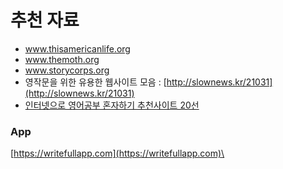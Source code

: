 # 추천 자료

* www.thisamericanlife.org
* www.themoth.org
* www.storycorps.org
* 영작문을 위한 유용한 웹사이트 모음 : [http://slownews.kr/21031](http://slownews.kr/21031)
* [인터넷으로 영어공부 혼자하기 추천사이트 20선](https://www.vingle.net/posts/575163-%EC%9D%B8%ED%84%B0%EB%84%B7%EC%9C%BC%EB%A1%9C-%EC%98%81%EC%96%B4%EA%B3%B5%EB%B6%80-%ED%98%BC%EC%9E%90%ED%95%98%EA%B8%B0-%EC%B6%94%EC%B2%9C%EC%82%AC%EC%9D%B4%ED%8A%B8-20%EC%84%A0)

### App

[https://writefullapp.com](https://writefullapp.com)\
